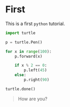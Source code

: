 # First

This is a first `python` tutorial.

```py
import turtle

p = turtle.Pen()

for x in range(100):
    p.forward(x)

    if x % 2 == 0:
        p.left(45)
    else:
        p.right(90) 

turtle.done()
```
> How are you?
